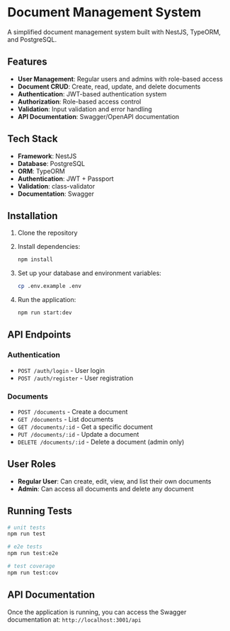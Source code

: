 # Document Management System

A simplified document management system built with NestJS, TypeORM, and PostgreSQL.

## Features

- **User Management**: Regular users and admins with role-based access
- **Document CRUD**: Create, read, update, and delete documents
- **Authentication**: JWT-based authentication system
- **Authorization**: Role-based access control
- **Validation**: Input validation and error handling
- **API Documentation**: Swagger/OpenAPI documentation

## Tech Stack

- **Framework**: NestJS
- **Database**: PostgreSQL
- **ORM**: TypeORM
- **Authentication**: JWT + Passport
- **Validation**: class-validator
- **Documentation**: Swagger

## Installation

1. Clone the repository
2. Install dependencies:
   ```bash
   npm install
   ```

3. Set up your database and environment variables:
   ```bash
   cp .env.example .env
   ```

4. Run the application:
   ```bash
   npm run start:dev
   ```

## API Endpoints

### Authentication
- `POST /auth/login` - User login
- `POST /auth/register` - User registration

### Documents
- `POST /documents` - Create a document
- `GET /documents` - List documents
- `GET /documents/:id` - Get a specific document
- `PUT /documents/:id` - Update a document
- `DELETE /documents/:id` - Delete a document (admin only)

## User Roles

- **Regular User**: Can create, edit, view, and list their own documents
- **Admin**: Can access all documents and delete any document

## Running Tests

```bash
# unit tests
npm run test

# e2e tests
npm run test:e2e

# test coverage
npm run test:cov
```

## API Documentation

Once the application is running, you can access the Swagger documentation at:
`http://localhost:3001/api` 